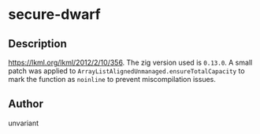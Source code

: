 # secure-dwarf

## Description

https://lkml.org/lkml/2012/2/10/356. The zig version used is `0.13.0`. A small patch was applied to `ArrayListAlignedUnmanaged.ensureTotalCapacity` to mark the function as `noinline` to prevent miscompilation issues.

## Author

unvariant
